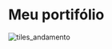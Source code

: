 # Meu portifólio
![tiles_andamento](https://user-images.githubusercontent.com/79280706/133353112-ebfb76ab-3211-413c-bafc-4c350a7f7e2f.png)
